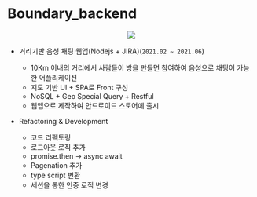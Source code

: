 # Boundary_backend
<p align="center">
<img src="https://user-images.githubusercontent.com/30883319/121801534-c77b0b80-cc72-11eb-8d72-193a9e24ee33.png">
</p>

- 거리기반 음성 채팅 웹앱(Nodejs + JIRA)(`2021.02 ~ 2021.06`)
    - 10Km 이내의 거리에서 사람들이 방을 만들면 참여하여 음성으로 채팅이 가능한 어플리케이션
    - 지도 기반 UI + SPA로 Front 구성
    - NoSQL + Geo Special Query + Restful
    - 웹앱으로 제작하여 안드로이드 스토어에 출시

- Refactoring & Development
    - 코드 리펙토링
    - 로그아웃 로직 추가
    - promise.then -> async await
    - Pagenation 추가
    - type script 변환
    - 세션을 통한 인증 로직 변경
